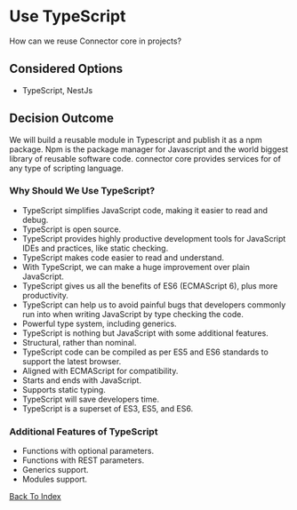 # Use TypeScript
How can we reuse Connector core in projects?

## Considered Options
* TypeScript, NestJs

## Decision Outcome
We will build a reusable module in Typescript and publish it as a npm package. Npm is the package manager for Javascript and the world biggest library of reusable software code.
connector core provides services for of any type of scripting language.

### Why Should We Use TypeScript?
* TypeScript simplifies JavaScript code, making it easier to read and debug.
* TypeScript is open source.
* TypeScript provides highly productive development tools for JavaScript IDEs and practices, like static checking.
* TypeScript makes code easier to read and understand.
* With TypeScript, we can make a huge improvement over plain JavaScript.
* TypeScript gives us all the benefits of ES6 (ECMAScript 6), plus more productivity.
* TypeScript can help us to avoid painful bugs that developers commonly run into when writing JavaScript by type checking the code.
* Powerful type system, including generics.
* TypeScript is nothing but JavaScript with some additional features.
* Structural, rather than nominal.
* TypeScript code can be compiled as per ES5 and ES6 standards to support the latest browser.
* Aligned with ECMAScript for compatibility.
* Starts and ends with JavaScript.
* Supports static typing.
* TypeScript will save developers time.
* TypeScript is a superset of ES3, ES5, and ES6.

### Additional Features of TypeScript
* Functions with optional parameters.
* Functions with REST parameters.
* Generics support.
* Modules support.


[Back To Index](../index.md)

